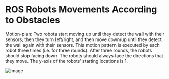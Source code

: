 # ROS Robots Movements According to Obstacles
Motion-plan: Two robots start moving up until they detect the wall with their sensors; then they turn left/right, and then move down/up until they detect the wall again with their sensors. This motion pattern is executed by each robot three times (i.e. for three rounds). After three rounds, the robots should stop facing down. The robots should always face the directions that they move. The y-axis of the robots’ starting locations is 1.

![image](https://user-images.githubusercontent.com/88193288/173447208-e2ca4166-5d75-48f1-8f0d-6cb5fae39420.png)

